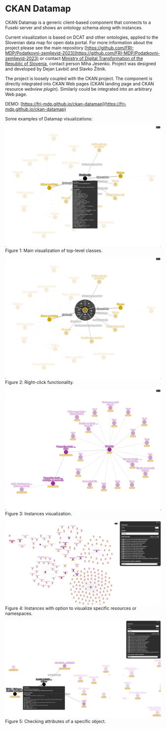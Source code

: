 # CKAN Datamap

CKAN Datamap is a generic client-based component that connects to a Fuseki server and shows an ontology schema along with instances.

Current visualization is based on DCAT and other ontologies, applied to the Slovenian data map for open data portal. For more information about the project please see the main repository [https://github.com/FRI-MDP/Podatkovni-zemljevid-2023](https://github.com/FRI-MDP/Podatkovni-zemljevid-2023) or contact [Ministry of Digital Transformation of the Republic of Slovenia](https://www.gov.si/en/state-authorities/ministries/ministry-of-digital-transformation/), contact person Miha Jesenko. Project was designed and developed by Dejan Lavbič and Slavko Žitnik.

The project is loosely coupled with the CKAN project. The component is directly integrated into CKAN Web pages (CKAN landing page and CKAN resource *webview plugin*). Similarly could be integrated into an arbitrary Web page.

DEMO: [https://fri-mdp.github.io/ckan-datamap](https://fri-mdp.github.io/ckan-datamap)

Some examples of Datamap visualizations:

![](datamap1.png)
Figure 1: Main visualization of top-level classes.

![](datamap2.png)
Figure 2: Right-click functionality.

![](datamap3.png)
Figure 3: Instances visualization.

![](datamap4.png)
Figure 4: Instances with option to visualize specific resources or namespaces.

![](datamap5.png)
Figure 5: Checking attributes of a specific object.